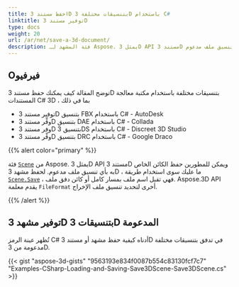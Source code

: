```yaml
---
title: احفظ مستند 3D بتنسيقات مختلفة 3D باستخدام C#
linktitle: توفير مستند 3D
type: docs
weight: 20
url: /ar/net/save-a-3d-document/
description: فئة المشهد لـ Aspose. يمثل 3D API مستند 3D ويمكن للمطورين حفظ الكائن الخاص به بأي تنسيق ملف مدعوم.
---
```

##  **Oفيرفيو**
توضح المقالة كيف يمكنك حفظ مستند 3D بتنسيقات مختلفة باستخدام مكتبة معالجة المستندات C# 3D ، بما في ذلك

- توفير مستند 3D بتنسيق FBX باستخدام C# - AutoDesk
- وفِّر مستند 3D بتنسيق DAE باستخدام C# - Collada
- وفر مستند 3D بتنسيق 3DS باستخدام C# - Discreet 3D Studio
- وفِّر مستند 3D بتنسيق DRC باستخدام C# - Google Draco

{{% alert color="primary" %}} 

فئة [`Scene`](https://reference.aspose.com/3d/net/aspose.threed/scene) من Aspose. يمثل 3D API مستند 3D ويمكن للمطورين حفظ الكائن الخاص به بأي تنسيق ملف مدعوم. لحفظ مشهد 3D ، ما عليك سوى استخدام طريقة [`Scene.Save`](https://reference.aspose.com/3d/net/aspose.threed/scene/methods/save) ، فهي تقبل اسم ملف بمسار كامل أو كائن دفق ملف. Aspose.3D API يقدم معلمة `FileFormat` أخرى لتحديد تنسيق ملف الإخراج.

{{% /alert %}} 

##  **توفير مشهد 3D بتنسيقات 3D المدعومة**

تُظهر عينة الرمز C# أدناه كيفية حفظ مشهد أو مستند 3D في تدفق بتنسيقات مختلفة مدعومة من 3D.

{{< gist "aspose-3d-gists" "9563193e834f0087b554c83130fcf7c7" "Examples-CSharp-Loading-and-Saving-Save3DScene-Save3DScene.cs" >}}
